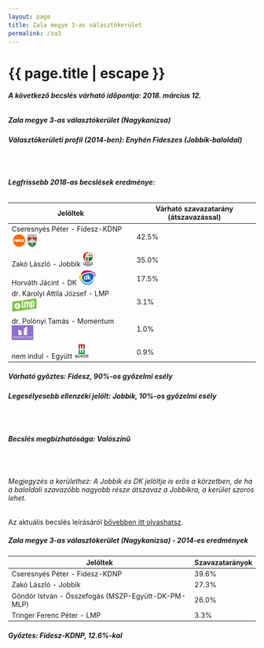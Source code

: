 ```yaml
---
layout: page
title: Zala megye 3-as választókerület
permalink: /za3
---
```


<h1 class="page-title">{{ page.title | escape }}</h1>

<div class="section">
    <div class="row">
          <div class="col s12"><h6><span><strong>A következő becslés várható időpontja: 2018. március 12.</strong></span></h6>
		  <h5>Zala megye 3-as választókerület (Nagykanizsa)</h5>
<h6><strong>Választókerületi profil (2014-ben): <span id="profil">Enyhén Fideszes (Jobbik-baloldal)</span></strong></h6>
<br/>
<h6><strong>Legfrissebb 2018-as becslések eredménye:</strong></h6>
<table class="striped">
              <thead>
                <tr>
                    <th>Jelöltek</th>
                    <th>Várható szavazatarány (átszavazással)</th>
                </tr>
              </thead>
              <tbody>
             <tr>
                  <td>Cseresnyés Péter - Fidesz-KDNP <img src="images/fideszkdnp_logo.png" style="width:55px;height:30px;"></td>
				  <td id="id_fidesz">42.5%</td>
			</tr>
			<tr><td>Zakó László - Jobbik <img src="images/jobbik_logo.png" style="width:23px;height:30px;"></td><td id="id_jobbik">35.0%</td></tr>
<tr>
                  <td>Horváth Jácint - DK <img src="images/dk_logo.png" style="width:34px;height:30px;"></td>
				  <td id="id_baloldal">17.5%</td>
			</tr>
			<tr>
                  <td>dr. Károlyi Attila József - LMP <img src="images/lmp_logo.png" style="width:52px;height:30px;"></td>
				  <td id="lmp">3.1%</td>
			</tr>
			<tr>
				  <td>dr. Polónyi Tamás - Momentum <img src="images/momentum_logo.png" style="width:44px;height:30px;"></td>
				  <td id="id_momentum">1.0%</td>
			</tr>
<tr>
<td>nem indul -  Együtt <img src="images/egyutt_logo.png" style="width:31px;height:30px;"></td>
<td id="id_egyutt">0.9%</td>
</tr>                
              </tbody>
            </table>
			<h5>Várható győztes: <span id="gyoztes">Fidesz, </span><span id="esely">90%</span><span>-os győzelmi esély</span></h5>
			<h6><strong>Legesélyesebb ellenzéki jelölt: <span id="masodik">Jobbik, </span><span id="esely2">10%</span><span>-os győzelmi esély</span></strong></h6>
			<br/>
			<h6><strong>Becslés megbízhatósága: Valószínű</strong></h6>
<br/><h6>Megjegyzés a kerülethez: A Jobbik és DK jelöltje is erős a körzetben, de ha a baloldali szavazóbb nagyobb része átszavaz a Jobbikra, a kerület szoros lehet.</h6>
<p>Az aktuális becslés leírásáról <a href="../metodologia#0305">bővebben itt olvashatsz</a>.</p>
          </div>
    </div>
</div>

<div class="section">
    <div class="row">
          <div class="col s12">
		  <h5>Zala megye 3-as választókerület (Nagykanizsa) - 2014-es eredmények</h5>
            <table class="striped">
              <thead>
                <tr>
                    <th>Jelöltek</th>
                    <th>Szavazatarányok</th>
                </tr>
              </thead>
              <tbody>
             <tr>
                  <td>Cseresnyés Péter - Fidesz-KDNP</td>
				  <td>39.6%</td>
			</tr>
			<tr>
			      <td>Zakó László - Jobbik</td>
				  <td>27.3%</td>
			</tr>
			<tr>
			      <td>Göndör István - Összefogás (MSZP-Együtt-DK-PM-MLP)</td>
				  <td>26.0%</td>  
			</tr>
			<tr>
				  <td>Tringer Ferenc Péter - LMP</td>
				  <td>3.3%</td>
			</tr>  	
              </tbody>
            </table>
			<h5>Győztes: Fidesz-KDNP, 12.6%-kal</h5>
          </div>
    </div>
</div>
